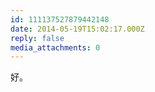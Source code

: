 ```yaml
---
id: 111137527879442148
date: 2014-05-19T15:02:17.000Z
reply: false
media_attachments: 0
---
```


好。

